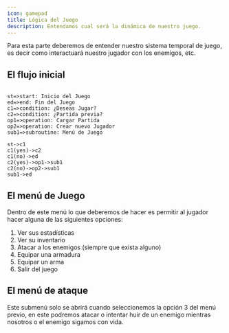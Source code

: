 ```yaml
---
icon: gamepad
title: Lógica del Juego
description: Entendamos cual será la dinámica de nuestro juego.
---
```


Para esta parte deberemos de entender nuestro sistema temporal de juego, es decir como interactuará nuestro jugador con
los enemigos, etc.

## El flujo inicial

```flow:pie

st=>start: Inicio del Juego
ed=>end: Fin del Juego
c1=>condition: ¿Deseas Jugar?
c2=>condition: ¿Partida previa?
op1=>operation: Cargar Partida
op2=>operation: Crear nuevo Jugador
sub1=>subroutine: Menú de Juego

st->c1
c1(yes)->c2
c1(no)->ed
c2(yes)->op1->sub1
c2(no)->op2->sub1
sub1->ed

```

## El menú de Juego

Dentro de este menú lo que deberemos de hacer es permitir al jugador hacer alguna de las siguientes opciones:

1. Ver sus estadísticas
2. Ver su inventario
3. Atacar a los enemigos (siempre que exista alguno)
4. Equipar una armadura
5. Equipar un arma
6. Salir del juego

## El menú de ataque

Este submenú solo se abrirá cuando seleccionemos la opción 3 del menú previo, en este podremos atacar o intentar huir de
un enemigo mientras nosotros o el enemigo sigamos con vida.
